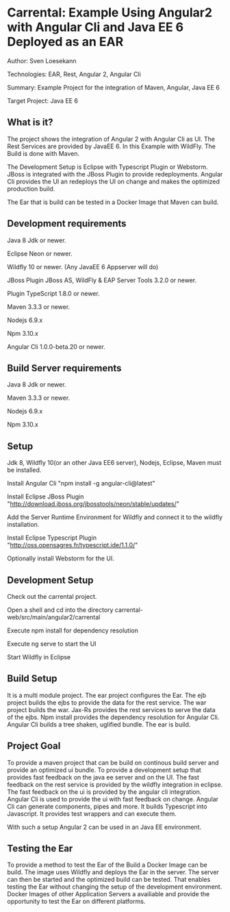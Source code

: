 Carrental: Example Using Angular2 with Angular Cli and Java EE 6 Deployed as an EAR
==============================================================================================
Author: Sven Loesekann

Technologies: EAR, Rest, Angular 2, Angular Cli

Summary: Example Project for the integration of Maven, Angular, Java EE 6

Target Project: Java EE 6

What is it?
-----------

The project shows the integration of Angular 2 with Angular Cli as UI. The Rest Services are provided by JavaEE 6. In this Example with WildFly. The Build is done with Maven. 

The Development Setup is Eclipse with Typescript Plugin or Webstorm. JBoss is integrated with the JBoss Plugin to provide redeployments. Angular Cli provides the UI an redeploys the UI on change and makes the optimized production build.

The Ear that is build can be tested in a Docker Image that Maven can build.

Development requirements
-------------------

Java 8 Jdk or newer. 

Eclipse Neon or newer.

Wildfly 10 or newer. (Any JavaEE 6 Appserver will do)

JBoss Plugin JBoss AS, WildFly & EAP Server Tools	3.2.0 or newer.

Plugin TypeScript	1.8.0 or newer.

Maven 3.3.3 or newer. 

Nodejs 6.9.x  

Npm 3.10.x 

Angular Cli 1.0.0-beta.20 or newer. 

Build Server requirements
-------------------------
Java 8 Jdk or newer. 

Maven 3.3.3 or newer. 

Nodejs 6.9.x  

Npm 3.10.x 

Setup
-----
Jdk 8, Wildfly 10(or an other Java EE6 server), Nodejs, Eclipse, Maven must be installed.

Install Angular Cli "npm install -g angular-cli@latest"

Install Eclipse JBoss Plugin "http://download.jboss.org/jbosstools/neon/stable/updates/"

Add the Server Runtime Environment for Wildfly and connect it to the wildfly installation.

Install Eclipse Typescript Plugin "http://oss.opensagres.fr/typescript.ide/1.1.0/"

Optionally install Webstorm for the UI.

Development Setup
-----------------
Check out the carrental project. 

Open a shell and cd into the directory carrental-web/src/main/angular2/carrental

Execute npm install for dependency resolution

Execute ng serve to start the UI

Start Wildfly in Eclipse

Build Setup
-----------
It is a multi module project. 
The ear project configures the Ear.
The ejb project builds the ejbs to provide the data for the rest service.
The war project builds the war. Jax-Rs provides the rest services to serve the data of the ejbs. Npm install provides the dependency resolution for Angular Cli. Angular Cli builds a tree shaken, uglified bundle. 
The ear is build.

Project Goal
------------
To provide a maven project that can be build on continous build server and provide an optimized ui bundle. 
To provide a development setup that provides fast feedback on the java ee server and on the UI. 
The fast feedback on the rest service is provided by the wildfly integration in eclipse.
The fast feedback on the ui is provided by the angular cli integration. Angular Cli is used to provide the ui with fast feedback on change. Angular Cli can generate components, pipes and more. It builds Typescript into Javascript. It provides test wrappers and can execute them. 

With such a setup Angular 2 can be used in an Java EE environment.

Testing the Ear
---------------
To provide a method to test the Ear of the Build a Docker Image can be build. The image uses Wildfly and deploys the Ear in the server. The server can then be started and the optimized build can be tested. That enables testing the Ear without changing the setup of the development environment. Docker Images of other Application Servers a availiable and provide the opportunity to test the Ear on different platforms.
